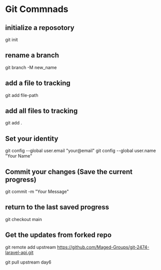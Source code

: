 # Git Commnads

## initialize a reposotory

git init

## rename a branch 
git branch -M new_name

## add a file to tracking

git add file-path

## add all files to tracking

git add .

## Set your identity

git config --global user.email "your@email"
git config --global user.name "Your Name"

## Commit your changes (Save the current progress)

git commit -m "Your Message"


## return to the last saved progress
git checkout main


## Get the updates from forked repo
git remote add upstream https://github.com/Maged-Groups/git-2474-laravel-api.git

git pull upstream day6
